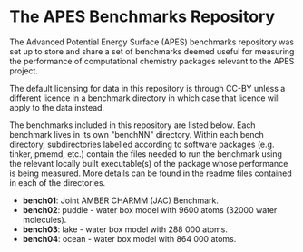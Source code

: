 The APES Benchmarks Repository
==============================

The Advanced Potential Energy Surface (APES) benchmarks repository was set up to store and share a set of benchmarks deemed useful for measuring the performance of computational chemistry packages relevant to the APES project.

The default licensing for data in this repository is through CC-BY unless a different licence in a benchmark directory in which case that licence will apply to the data instead. 

The benchmarks included in this repository are listed below. Each benchmark lives in its own "benchNN" directory. Within each bench directory, subdirectories labelled according to software packages (e.g. tinker, pmemd, etc.) contain the files needed to run the benchmark using the relevant locally built executable(s) of the package whose performance is being measured. More details can be found in the readme files contained in each of the directories.

* **bench01**: Joint AMBER CHARMM (JAC) Benchmark.
* **bench02**: puddle - water box model with 9600 atoms (32000 water molecules).
* **bench03**: lake   - water box model with 288 000 atoms.
* **bench04**: ocean  - water box model with 864 000 atoms.




